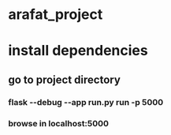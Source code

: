 ﻿# arafat_project
# install dependencies
## go to project directory
### flask --debug --app run.py run -p 5000
### browse in localhost:5000
